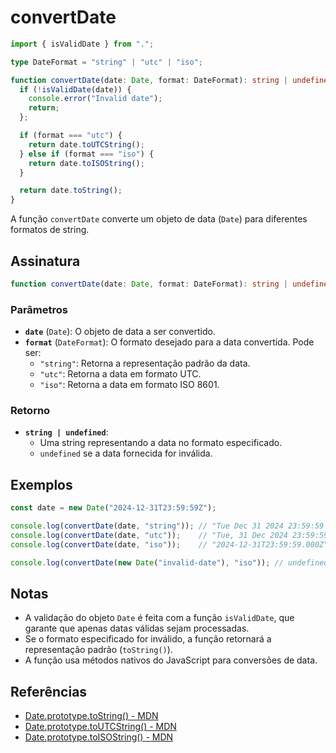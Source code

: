 # convertDate

```typescript
import { isValidDate } from ".";

type DateFormat = "string" | "utc" | "iso";

function convertDate(date: Date, format: DateFormat): string | undefined {
  if (!isValidDate(date)) {
    console.error("Invalid date");
    return;
  };

  if (format === "utc") {
    return date.toUTCString();
  } else if (format === "iso") {
    return date.toISOString();
  }

  return date.toString();
}
```

A função `convertDate` converte um objeto de data (`Date`) para diferentes formatos de string.

## Assinatura

```typescript
function convertDate(date: Date, format: DateFormat): string | undefined;
```

### Parâmetros

- **`date`** (`Date`): O objeto de data a ser convertido.
- **`format`** (`DateFormat`): O formato desejado para a data convertida. Pode ser:
  - `"string"`: Retorna a representação padrão da data.
  - `"utc"`: Retorna a data em formato UTC.
  - `"iso"`: Retorna a data em formato ISO 8601.

### Retorno

- **`string | undefined`**:
  - Uma string representando a data no formato especificado.
  - `undefined` se a data fornecida for inválida.

## Exemplos

```typescript
const date = new Date("2024-12-31T23:59:59Z");

console.log(convertDate(date, "string")); // "Tue Dec 31 2024 23:59:59 GMT+0000 (Coordinated Universal Time)"
console.log(convertDate(date, "utc"));    // "Tue, 31 Dec 2024 23:59:59 GMT"
console.log(convertDate(date, "iso"));    // "2024-12-31T23:59:59.000Z"

console.log(convertDate(new Date("invalid-date"), "iso")); // undefined (com log de erro)
```

## Notas

- A validação do objeto `Date` é feita com a função `isValidDate`, que garante que apenas datas válidas sejam processadas.
- Se o formato especificado for inválido, a função retornará a representação padrão (`toString()`).
- A função usa métodos nativos do JavaScript para conversões de data.

## Referências

- [Date.prototype.toString() - MDN](https://developer.mozilla.org/en-US/docs/Web/JavaScript/Reference/Global_Objects/Date/toString)
- [Date.prototype.toUTCString() - MDN](https://developer.mozilla.org/en-US/docs/Web/JavaScript/Reference/Global_Objects/Date/toUTCString)
- [Date.prototype.toISOString() - MDN](https://developer.mozilla.org/en-US/docs/Web/JavaScript/Reference/Global_Objects/Date/toISOString)